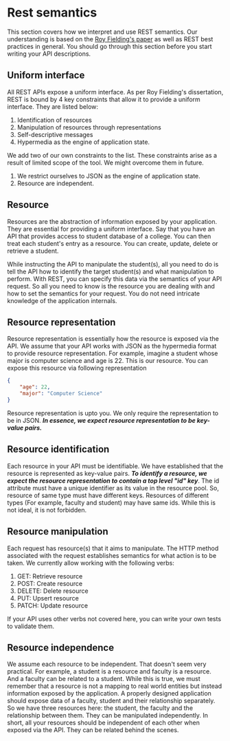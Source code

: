 # Rest semantics

This section covers how we interpret and use REST semantics. Our understanding is based on the [Roy Fielding's paper](https://www.ics.uci.edu/~fielding/pubs/dissertation/rest_arch_style.htm) as well as REST best practices in general. You should go through this section before you start writing your API descriptions.

## Uniform interface

All REST APIs expose a uniform interface. As per Roy Fielding's dissertation, REST is bound by 4 key constraints that allow it to provide a uniform interface. They are listed below:

1. Identification of resources
2. Manipulation of resources through representations
3. Self-descriptive messages
4. Hypermedia as the engine of application state.

We add two of our own constraints to the list. These constraints arise as a result of limited scope of the tool. We might overcome them in future.

1. We restrict ourselves to JSON as the engine of application state.
2. Resource are independent.

## Resource

Resources are the abstraction of information exposed by your application. They are essential for providing a uniform interface. Say that you have an API that provides access to student database of a college. You can then treat each student's entry as a resource. You can create, update, delete or retrieve a student.

While instructing the API to manipulate the student(s), all you need to do is tell the API how to identify the target student(s) and what manipulation to perform. With REST, you can specify this data via the semantics of your API request. So all you need to know is the resource you are dealing with and how to set the semantics for your request. You do not need intricate knowledge of the application internals.

## Resource representation

Resource representation is essentially how the resource is exposed via the API. We assume that your API works with JSON as the hypermedia format to provide resource representation. For example, imagine a student whose major is computer science and age is 22. This is our resource. You can expose this resource via following representation

```json
{
    "age": 22,
    "major": "Computer Science"
}
```

Resource representation is upto you. We only require the representation to be in JSON. **_In essence, we expect resource representation to be key-value pairs._**

## Resource identification

Each resource in your API must be identifiable. We have established that the resource is represented as key-value pairs. **_To identify a resource, we expect the resource representation to contain a top level "id" key_**. The id attribute must have a unique identifier as its value in the resource pool. So, resource of same type must have different keys. Resources of different types (For example, faculty and student) may have same ids. While this is not ideal, it is not forbidden.

## Resource manipulation

Each request has resource(s) that it aims to manipulate. The HTTP method associated with the request establishes semantics for what action is to be taken. We currently allow working with the following verbs:

1. GET: Retrieve resource
2. POST: Create resource
3. DELETE: Delete resource
4. PUT: Upsert resource
5. PATCH: Update resource

If your API uses other verbs not covered here, you can write your own tests to validate them.

## Resource independence

We assume each resource to be independent. That doesn't seem very practical. For example, a student is a resource and faculty is a resource. And a faculty can be related to a student. While this is true, we must remember that a resource is not a mapping to real world entities but instead information exposed by the application. A properly designed application should expose data of a faculty, student and their relationship separately. So we have three resources here: the student, the faculty and the relationship between them. They can be manipulated independently. In short, all your resources should be independent of each other when exposed via the API. They can be related behind the scenes.
